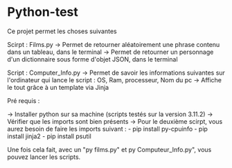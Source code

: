 # Python-test

Ce projet permet les choses suivantes 

Scirpt : Films.py
-> Permet de retourner aléatoirement une phrase contenu dans un tableau, dans le terminal
-> Permet de retourner un personnage d'un dictionnaire sous forme d'objet JSON, dans le terminal

Script : Computer_Info.py
-> Permet de savoir les informations suivantes sur l'ordinateur qui lance le script : OS, Ram, processeur, Nom du pc
-> Affiche le tout grâce à un template via Jinja

Pré requis :

-> Installer python sur sa machine (scripts testés sur la version 3.11.2)
-> Vérifier que les imports sont bien présents
-> Pour le deuxième scirpt, vous aurez besoin de faire les imports suivant :
	- pip install py-cpuinfo
	- pip install jinja2
	- pip install psutil

Une fois cela fait, avec un "py films.py" et py Computeur_Info.py", vous pouvez lancer les scripts.